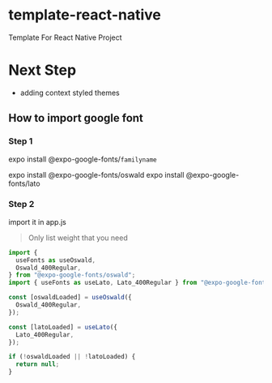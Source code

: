 # template-react-native

Template For React Native Project

# Next Step

- adding context styled themes

## How to import google font

### Step 1

expo install @expo-google-fonts/`familyname`

expo install @expo-google-fonts/oswald
expo install @expo-google-fonts/lato

### Step 2

import it in app.js

> Only list weight that you need

```javascript
import {
  useFonts as useOswald,
  Oswald_400Regular,
} from "@expo-google-fonts/oswald";
import { useFonts as useLato, Lato_400Regular } from "@expo-google-fonts/lato";

const [oswaldLoaded] = useOswald({
  Oswald_400Regular,
});

const [latoLoaded] = useLato({
  Lato_400Regular,
});

if (!oswaldLoaded || !latoLoaded) {
  return null;
}
```
